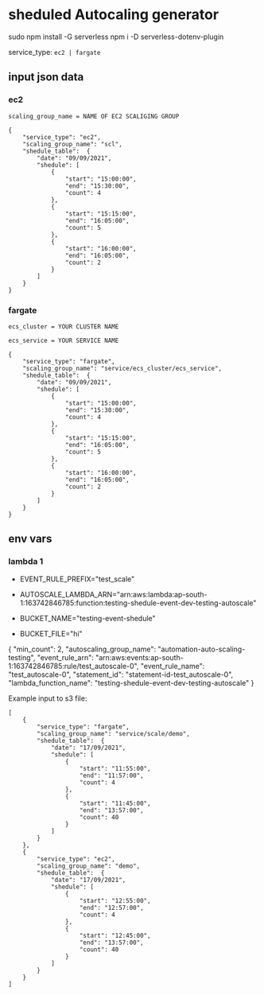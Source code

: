 # sheduled Autocaling generator

sudo npm install -G serverless
npm i -D serverless-dotenv-plugin

service_type: `ec2 | fargate`


## input json data

### ec2

`scaling_group_name = NAME OF EC2 SCALIGING GROUP`

    {
        "service_type": "ec2",
        "scaling_group_name": "scl",
        "shedule_table":  {
            "date": "09/09/2021",
            "shedule": [
                {
                    "start": "15:00:00",
                    "end": "15:30:00",
                    "count": 4
                },
                {
                    "start": "15:15:00",
                    "end": "16:05:00",
                    "count": 5
                },
                {
                    "start": "16:00:00",
                    "end": "16:05:00",
                    "count": 2
                }
            ]
        }
    }

### fargate

`ecs_cluster = YOUR CLUSTER NAME`

`ecs_service = YOUR SERVICE NAME`

    {
        "service_type": "fargate",
        "scaling_group_name": "service/ecs_cluster/ecs_service",
        "shedule_table":  {
            "date": "09/09/2021",
            "shedule": [
                {
                    "start": "15:00:00",
                    "end": "15:30:00",
                    "count": 4
                },
                {
                    "start": "15:15:00",
                    "end": "16:05:00",
                    "count": 5
                },
                {
                    "start": "16:00:00",
                    "end": "16:05:00",
                    "count": 2
                }
            ]
        }
    }

## env vars

### lambda 1


- EVENT_RULE_PREFIX="test_scale"

- AUTOSCALE_LAMBDA_ARN="arn:aws:lambda:ap-south-1:163742846785:function:testing-shedule-event-dev-testing-autoscale"

- BUCKET_NAME="testing-event-shedule"

- BUCKET_FILE="hi"

{
    "min_count": 2,
    "autoscaling_group_name": "automation-auto-scaling-testing",
    "event_rule_arn": "arn:aws:events:ap-south-1:163742846785:rule/test_autoscale-0",
    "event_rule_name": "test_autoscale-0",
    "statement_id": "statement-id-test_autoscale-0",
    "lambda_function_name": "testing-shedule-event-dev-testing-autoscale"
}

Example input to s3 file:

    [
        {
            "service_type": "fargate",
            "scaling_group_name": "service/scale/demo",
            "shedule_table":  {
                "date": "17/09/2021",
                "shedule": [
                    {
                        "start": "11:55:00",
                        "end": "11:57:00",
                        "count": 4
                    },
                    {
                        "start": "11:45:00",
                        "end": "13:57:00",
                        "count": 40
                    }
                ]
            }
        },
        {
            "service_type": "ec2",
            "scaling_group_name": "demo",
            "shedule_table":  {
                "date": "17/09/2021",
                "shedule": [
                    {
                        "start": "12:55:00",
                        "end": "12:57:00",
                        "count": 4
                    },
                    {
                        "start": "12:45:00",
                        "end": "13:57:00",
                        "count": 40
                    }
                ]
            }
        }
    ]
